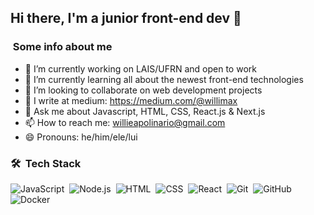 ## Hi there, I'm a junior front-end dev 👋


<!-- **willimax/willimax** is a ✨ _special_ ✨ repository because its `README.md` (this file) appears on your GitHub profile. -->

### &nbsp;Some info about me

- 🔭 I’m currently working on LAIS/UFRN and open to work
- 🌱 I’m currently learning all about the newest front-end technologies
- 👯 I’m looking to collaborate on web development projects
- 📝 I write at medium: https://medium.com/@willimax
- 💬 Ask me about Javascript, HTML, CSS, React.js & Next.js
- 📫 How to reach me: willieapolinario@gmail.com
- 😄 Pronouns: he/him/ele/lui
<!-- ⚡ Fun fact: ... -->

### 🛠 &nbsp;Tech Stack

![JavaScript](https://img.shields.io/badge/-JavaScript-05122A?style=flat&logo=javascript)&nbsp;
![Node.js](https://img.shields.io/badge/-Node.js-05122A?style=flat&logo=node.js)&nbsp;
![HTML](https://img.shields.io/badge/-HTML-05122A?style=flat&logo=HTML5)&nbsp;
![CSS](https://img.shields.io/badge/-CSS-05122A?style=flat&logo=CSS3&logoColor=1572B6)&nbsp;
![React](https://img.shields.io/badge/-React-05122A?style=flat&logo=react)&nbsp;
![Git](https://img.shields.io/badge/-Git-05122A?style=flat&logo=git)&nbsp;
![GitHub](https://img.shields.io/badge/-GitHub-05122A?style=flat&logo=github)&nbsp;
![Docker](https://img.shields.io/badge/-Docker-05122A?style=flat&logo=docker)&nbsp;

